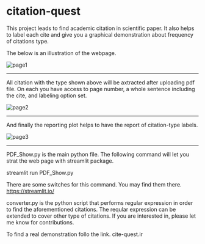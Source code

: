 # citation-quest
This project leads to find academic citation in scientific paper. It also helps to label each cite and give you a graphical demonstration about frequency of citations type.


The below is an illustration of the webpage.

![page1](https://user-images.githubusercontent.com/84702784/203112710-0d254e7f-df76-4e5d-8b91-580011c9fa3c.png)

----------------------------------------------------------------------------------------------------------------
All citation with the type shown above will be axtracted after uploading pdf file.
On each you have access to page number, a whole sentence including the cite, and labeling option set.

![page2](https://user-images.githubusercontent.com/84702784/203112747-2526b231-2c3f-40bb-9984-cef19e294dc4.png)

----------------------------------------------------------------------------------------------------------------
And finally the reporting plot helps to have the report of citation-type labels.

![page3](https://user-images.githubusercontent.com/84702784/203112777-8c1df0ae-9e75-4ac5-be2d-ef3a9feb3bb0.png)

----------------------------------------------------------------------------------------------------------------
PDF_Show.py is the main python file. The following command will let you strat the web page with streamlit package.

streamlit run PDF_Show.py

There are some switches for this command. You may find them there.
https://streamlit.io/

converter.py is the python script that performs regular expression in order to find the aforementioned citations. The reqular expression can be extended to cover other type of citations. If you are interested in, please let me know for contributions.

To find a real demonstration follo the link.   cite-quest.ir
